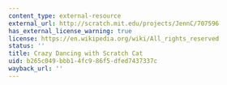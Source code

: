 ```yaml
---
content_type: external-resource
external_url: http://scratch.mit.edu/projects/JennC/707596
has_external_license_warning: true
license: https://en.wikipedia.org/wiki/All_rights_reserved
status: ''
title: Crazy Dancing with Scratch Cat
uid: b265c049-bbb1-4fc9-86f5-dfed7437337c
wayback_url: ''
---
```

